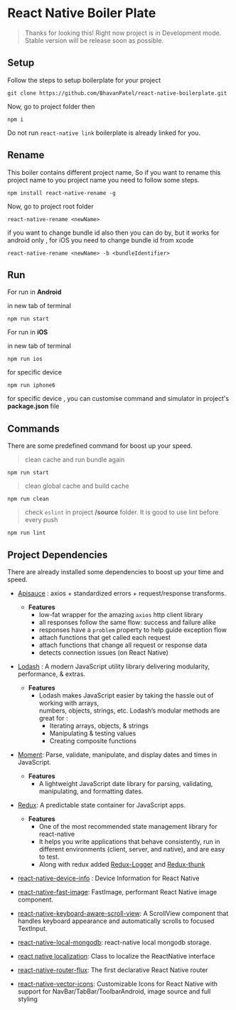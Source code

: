 
# React Native Boiler Plate

> Thanks for looking this! Right now project is in Development mode.
> Stable version will be release soon as possible.





## Setup
Follow the steps to setup boilerplate for your project
```
git clone https://github.com/BhavanPatel/react-native-boilerplate.git
```
Now, go to project folder then
```
npm i
```
Do not run `react-native link`  boilerplate is already linked for you.


## Rename
This boiler contains different project name, So if you want to rename this project name to you project name you  need to follow some steps.
```
npm install react-native-rename -g
```
Now, go to project root folder
```
react-native-rename <newName>
```
if you want to change bundle id also then you can do by,
but it works for android only , for iOS you need to change bundle id from xcode
```
react-native-rename <newName> -b <bundleIdentifier>
```

## Run

For run in **Android**

in new tab of terminal
```
npm run start
```

For run in **iOS**

in new tab of terminal
```
npm run ios
```

for specific device
```
npm run iphone6
```
for specific device , you can customise command and simulator in project's **package.json** file


## Commands
There are some predefined command for boost up your speed.
>clean cache and run bundle again
```
npm run start
```
>clean global cache and build cache
```
npm run clean
```
>check `eslint` in project **/source** folder. It is good to use lint before every push
```
npm run lint
```

## Project Dependencies
There are already installed some dependencies to boost up your time and speed.

- [Apisauce](https://github.com/infinitered/apisauce) : axios + standardized errors + request/response transforms.
	- **Features**
		-   low-fat wrapper for the amazing  `axios`  http client library
		-   all responses follow the same flow: success and failure alike
		-   responses have a  `problem`  property to help guide exception flow
		-   attach functions that get called each request
		-   attach functions that change all request or response data
		-   detects connection issues (on React Native)
	
- [Lodash](https://lodash.com/) : A modern JavaScript utility library delivering modularity, performance, & extras.
	- **Features**
		- Lodash makes JavaScript easier by taking the hassle out of working with arrays,  
numbers, objects, strings, etc. Lodash’s modular methods are great for :
			-  Iterating arrays, objects, & strings
			-  Manipulating & testing values
			-  Creating composite functions

- [Moment](https://momentjs.com/):  Parse, validate, manipulate, and display dates and times in JavaScript.
	- **Features**
		- A lightweight JavaScript date library for parsing, validating, manipulating, and formatting dates.

- [Redux](https://redux.js.org/):  A predictable state container for JavaScript apps.
	- **Features**
		- One of the most recommended state management library for react-native
		- It helps you write applications that behave consistently, run in different environments (client, server, and native), and are easy to test.
		- Along with redux added [Redux-Logger](https://github.com/LogRocket/redux-logger)  and [Redux-thunk](https://github.com/reduxjs/redux-thunk)

- [react-native-device-info](https://github.com/react-native-community/react-native-device-info) : Device Information for React Native

- [react-native-fast-image](https://github.com/DylanVann/react-native-fast-image): FastImage, performant React Native image component.

- [react-native-keyboard-aware-scroll-view](https://github.com/APSL/react-native-keyboard-aware-scroll-view): A ScrollView component that handles keyboard appearance and automatically scrolls to focused TextInput.

- [react-native-local-mongodb](https://github.com/antoniopresto/react-native-local-mongodb): react-native local mongodb storage.

- [react native localization](https://github.com/stefalda/ReactNativeLocalization): Class to localize the ReactNative interface

- [react-native-router-flux](https://github.com/aksonov/react-native-router-flux): The first declarative React Native router

- [react-native-vector-icons](https://github.com/oblador/react-native-vector-icons): Customizable Icons for React Native with support for NavBar/TabBar/ToolbarAndroid, image source and full styling

